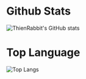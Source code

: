 # Github Stats
![ThienRabbit's GitHub stats](https://github-readme-stats.vercel.app/api?username=ThienRabbit&show_icons=true&theme=tokyonight)
# Top Language


![Top Langs](https://github-readme-stats.vercel.app/api/top-langs/?username=ThienRabbit&hide_progress=true&theme=tokyonight)
